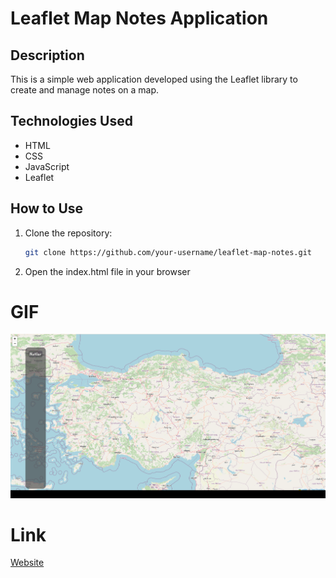 # Leaflet Map Notes Application

## Description

This is a simple web application developed using the Leaflet library to create and manage notes on a map.

## Technologies Used

- HTML
- CSS
- JavaScript
- Leaflet


## How to Use

1. Clone the repository:
   ```bash
   git clone https://github.com/your-username/leaflet-map-notes.git
   ```
2. Open the index.html file in your browser

# GIF

![](img/GIF.gif)

# Link

[Website](https://dainty-tapioca-e9520c.netlify.app/)

